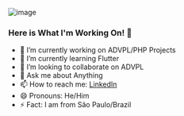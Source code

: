 ![image](https://i.pinimg.com/564x/86/3a/b0/863ab06e573a19afd8890d8599ae82c0.jpg)
### Here is What I'm Working On! 👋

- 🔭 I’m currently working on ADVPL/PHP Projects
- 🌱 I’m currently learning Flutter
- 👯 I’m looking to collaborate on ADVPL 
- 💬 Ask me about Anything
- 📫 How to reach me: [LinkedIn](https://www.linkedin.com/in/nelson-bretas-junior-677919141/)
- 😄 Pronouns: He/Him
- ⚡ Fact: I am from São Paulo/Brazil
